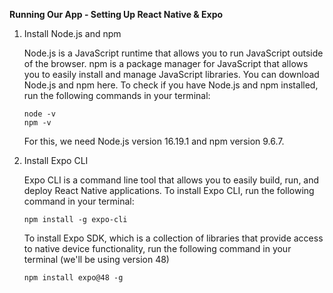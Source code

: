 **Running Our App - Setting Up React Native & Expo**
1. Install Node.js and npm

    Node.js is a JavaScript runtime that allows you to run JavaScript outside of the browser. npm is a package manager for JavaScript that allows you to easily install and manage JavaScript libraries.
    You can download Node.js and npm here.
    To check if you have Node.js and npm installed, run the following commands in your terminal:
   ```
   node -v
   npm -v
   ```
   For this, we need Node.js version 16.19.1 and npm version 9.6.7.

2. Install Expo CLI

    Expo CLI is a command line tool that allows you to easily build, run, and deploy React Native applications.
    To install Expo CLI, run the following command in your terminal:
   ```
   npm install -g expo-cli
   ```
   To install Expo SDK, which is a collection of libraries that provide access to native device functionality, run the following command in your terminal (we'll be using version 48)
   ```
   npm install expo@48 -g
   ```
